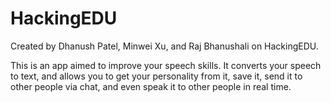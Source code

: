 # HackingEDU
Created by Dhanush Patel, Minwei Xu, and Raj Bhanushali on HackingEDU.

This is an app aimed to improve your speech skills.
It converts your speech to text, and allows you to get your personality from it, save it, send it to other people via chat, and even speak it to other people in real time.